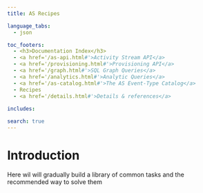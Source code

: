 ```yaml
---
title: AS Recipes

language_tabs:
  - json

toc_footers:
  - <h3>Documentation Index</h3>
  - <a href='/as-api.html#'>Activity Stream API</a>
  - <a href='/provisioning.html#'>Provisioning API</a>
  - <a href='/graph.html#'>SQL Graph Queries</a>
  - <a href='/analytics.html#'>Analytic Queries</a>
  - <a href='/as-catalog.html#'>The AS Event-Type Catalog</a>
  - Recipes
  - <a href='/details.html#'>Details & references</a>
  
includes:

search: true
---
```


# Introduction
Here wil will gradually build a library of common tasks and the recommended way to solve them


